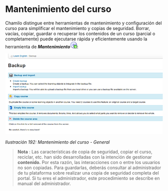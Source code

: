 # Mantenimiento del curso

Chamilo distingue entre herramientas de mantenimiento y configuración del curso para simplificar el mantenimiento y copias de seguridad. Borrar, vacías, copiar, guardar o recuperar los contenidos de un curso \(parcial o completamente\) puede ejecutarse rápida y eficientemente usando la herramienta de _**Mantenimiento**_![](../../.gitbook/assets/graphics329%20%284%29.gif):

![](../../.gitbook/assets/images250%20%284%29.png)

_Ilustración 192: Mantenimiento del curso - General_

> **Nota** : Las características de copia de seguridad, copiar el curso, reciclar, etc. han sido desarrolladas con la intención de gestionar **contenido.** Por esta razón, las interacciones con o entre los usuarios no son copiadas. Para guardarlas, deberás consultar al administrador de tu plataforma sobre realizar una copia de seguridad completa del portal. Si tu eres el administrador, este procedimiento se describe en manual del administrador.

